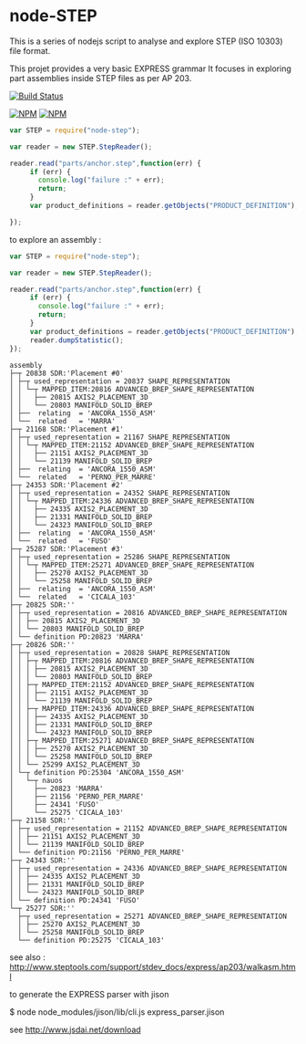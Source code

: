 # node-STEP

This is a series of nodejs script to analyse and explore STEP (ISO 10303) file format.

This projet provides a very basic EXPRESS grammar 
It focuses in exploring part assemblies inside STEP files as per AP 203.


[![Build Status](https://travis-ci.org/erossignon/node-STEP.png?branch=master)](https://travis-ci.org/erossignon/node-STEP)

[![NPM](https://nodei.co/npm-dl/node-step.png)](https://nodei.co/npm/node-step/)
[![NPM](https://nodei.co/npm/node-step.png?downloads=true&stars=true)](https://nodei.co/npm/node-step/)

 ```javascript
 var STEP = require("node-step");

 var reader = new STEP.StepReader();

 reader.read("parts/anchor.step",function(err) {
      if (err) {
        console.log("failure :" + err);
        return;
      }
      var product_definitions = reader.getObjects("PRODUCT_DEFINITION");

 });
 ```


to explore an assembly :
 ```javascript
 var STEP = require("node-step");

 var reader = new STEP.StepReader();

 reader.read("parts/anchor.step",function(err) {
      if (err) {
        console.log("failure :" + err);
        return;
      }
      var product_definitions = reader.getObjects("PRODUCT_DEFINITION");
      reader.dumpStatistic();
 });
 ```

```text
assembly
├─┬ 20838 SDR:'Placement #0'
│ ├─┬ used_representation = 20837 SHAPE_REPRESENTATION
│ │ └─┬ MAPPED_ITEM:20816 ADVANCED_BREP_SHAPE_REPRESENTATION
│ │   ├── 20815 AXIS2_PLACEMENT_3D
│ │   └── 20803 MANIFOLD_SOLID_BREP
│ ├──  relating  = 'ANCORA_1550_ASM'
│ └──  related   = 'MARRA'
├─┬ 21168 SDR:'Placement #1'
│ ├─┬ used_representation = 21167 SHAPE_REPRESENTATION
│ │ └─┬ MAPPED_ITEM:21152 ADVANCED_BREP_SHAPE_REPRESENTATION
│ │   ├── 21151 AXIS2_PLACEMENT_3D
│ │   └── 21139 MANIFOLD_SOLID_BREP
│ ├──  relating  = 'ANCORA_1550_ASM'
│ └──  related   = 'PERNO_PER_MARRE'
├─┬ 24353 SDR:'Placement #2'
│ ├─┬ used_representation = 24352 SHAPE_REPRESENTATION
│ │ └─┬ MAPPED_ITEM:24336 ADVANCED_BREP_SHAPE_REPRESENTATION
│ │   ├── 24335 AXIS2_PLACEMENT_3D
│ │   ├── 21331 MANIFOLD_SOLID_BREP
│ │   └── 24323 MANIFOLD_SOLID_BREP
│ ├──  relating  = 'ANCORA_1550_ASM'
│ └──  related   = 'FUSO'
├─┬ 25287 SDR:'Placement #3'
│ ├─┬ used_representation = 25286 SHAPE_REPRESENTATION
│ │ └─┬ MAPPED_ITEM:25271 ADVANCED_BREP_SHAPE_REPRESENTATION
│ │   ├── 25270 AXIS2_PLACEMENT_3D
│ │   └── 25258 MANIFOLD_SOLID_BREP
│ ├──  relating  = 'ANCORA_1550_ASM'
│ └──  related   = 'CICALA_103'
├─┬ 20825 SDR:''
│ ├─┬ used_representation = 20816 ADVANCED_BREP_SHAPE_REPRESENTATION
│ │ ├── 20815 AXIS2_PLACEMENT_3D
│ │ └── 20803 MANIFOLD_SOLID_BREP
│ └── definition PD:20823 'MARRA'
├─┬ 20826 SDR:''
│ ├─┬ used_representation = 20828 SHAPE_REPRESENTATION
│ │ ├─┬ MAPPED_ITEM:20816 ADVANCED_BREP_SHAPE_REPRESENTATION
│ │ │ ├── 20815 AXIS2_PLACEMENT_3D
│ │ │ └── 20803 MANIFOLD_SOLID_BREP
│ │ ├─┬ MAPPED_ITEM:21152 ADVANCED_BREP_SHAPE_REPRESENTATION
│ │ │ ├── 21151 AXIS2_PLACEMENT_3D
│ │ │ └── 21139 MANIFOLD_SOLID_BREP
│ │ ├─┬ MAPPED_ITEM:24336 ADVANCED_BREP_SHAPE_REPRESENTATION
│ │ │ ├── 24335 AXIS2_PLACEMENT_3D
│ │ │ ├── 21331 MANIFOLD_SOLID_BREP
│ │ │ └── 24323 MANIFOLD_SOLID_BREP
│ │ ├─┬ MAPPED_ITEM:25271 ADVANCED_BREP_SHAPE_REPRESENTATION
│ │ │ ├── 25270 AXIS2_PLACEMENT_3D
│ │ │ └── 25258 MANIFOLD_SOLID_BREP
│ │ └── 25299 AXIS2_PLACEMENT_3D
│ └─┬ definition PD:25304 'ANCORA_1550_ASM'
│   └─┬ nauos
│     ├── 20823 'MARRA'
│     ├── 21156 'PERNO_PER_MARRE'
│     ├── 24341 'FUSO'
│     └── 25275 'CICALA_103'
├─┬ 21158 SDR:''
│ ├─┬ used_representation = 21152 ADVANCED_BREP_SHAPE_REPRESENTATION
│ │ ├── 21151 AXIS2_PLACEMENT_3D
│ │ └── 21139 MANIFOLD_SOLID_BREP
│ └── definition PD:21156 'PERNO_PER_MARRE'
├─┬ 24343 SDR:''
│ ├─┬ used_representation = 24336 ADVANCED_BREP_SHAPE_REPRESENTATION
│ │ ├── 24335 AXIS2_PLACEMENT_3D
│ │ ├── 21331 MANIFOLD_SOLID_BREP
│ │ └── 24323 MANIFOLD_SOLID_BREP
│ └── definition PD:24341 'FUSO'
└─┬ 25277 SDR:''
  ├─┬ used_representation = 25271 ADVANCED_BREP_SHAPE_REPRESENTATION
  │ ├── 25270 AXIS2_PLACEMENT_3D
  │ └── 25258 MANIFOLD_SOLID_BREP
  └── definition PD:25275 'CICALA_103'
```


see also : http://www.steptools.com/support/stdev_docs/express/ap203/walkasm.html

to generate the EXPRESS parser with jison

   $ node node_modules/jison/lib/cli.js express_parser.jison


see http://www.jsdai.net/download
